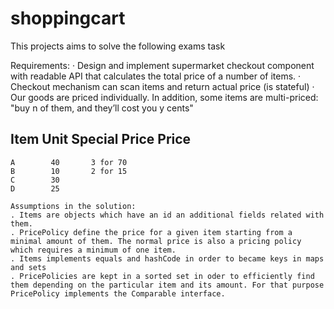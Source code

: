 # shoppingcart

This projects aims to solve the following exams task

Requirements:
·         Design and implement supermarket checkout component with readable API that calculates the total price of a number of items.
·         Checkout mechanism can scan items and return actual price (is stateful)
·         Our goods are priced individually. In addition, some items are multi-priced: "buy n of them, and they’ll cost you y cents"
 
  Item   Unit      Special
              Price     Price
  --------------------------
    A        40       3 for 70
    B        10       2 for 15
    C        30
    D        25
    
    Assumptions in the solution:
    . Items are objects which have an id an additional fields related with them. 
    . PricePolicy define the price for a given item starting from a minimal amount of them. The normal price is also a pricing policy which requires a minimum of one item.
    . Items implements equals and hashCode in order to became keys in maps and sets
    . PricePolicies are kept in a sorted set in oder to efficiently find them depending on the particular item and its amount. For that purpose PricePolicy implements the Comparable interface.
